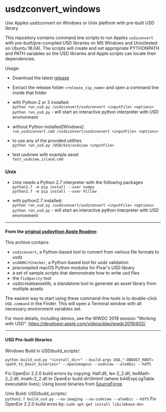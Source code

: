 # usdzconvert_windows
Use Apples usdzconvert on Windows or Unix platform with pre-built USD library

This repository contains command line scripts to run Apples `usdzconvert` with pre-built/pre-compiled USD libraries on MS Windows and Unix(tested on Ubuntu 18.04). The scripts will create and set appropriate PYTHONPATH and PATH variables so the USD libraries and Apple scripts can locate their dependencies.

Usage:
  - Download the latest [release](https://github.com/tappi287/usdzconvert_windows/releases)

  - Extract the release folder `<release_zip_name>` and open a command line inside that folder

  - with Python 2 or 3 installed:<br />
  		`python run_usd.py /usdzconvert/usdzconvert <inputFile> <options>`<br />
		`python run_usd.py` - will start an interactive python interpreter with USD environment

  - without Python installed[Windows]:<br />
  		`run_usdzconvert.cmd /usdzconvert/usdzconvert <inputFile> <options>`

  - to use any of the provided utilities<br />
		`python run_usd.py /USD/bin/usdview <inputFile>`
		
  - test usdview with example asset<br />
		`test_usdview_island.cmd`

  ### Unix
  
  - Unix needs a Python 2.7 interpreter with the following packages<br />
		`python2.7 -m pip install --user numpy`<br />
		`python2.7 -m pip install --user Pillow`
    
  - with python2.7 installed:<br />
		`python run_usd.py /usdzconvert/usdzconvert <inputFile> <options>`<br />
		`python run_usd.py` - will start an interactive python interpreter with USD environment
------------

#### From the [original usdpython Apple Readme](https://github.com/tappi287/usdzconvert_windows/blob/master/README_USD-Python-Tools.md):
This archive contains
- `usdzconvert`, a Python-based tool to convert from various file formats to usdz
- `usdARKitChecker`, a Python-based tool for usdz validation
- precompiled macOS Python modules for Pixar's USD library
- a set of sample scripts that demonstrate how to write usd files
- the `fixOpacity` tool
- usdzcreateassetlib, a standalone tool to generate an asset library from multiple assets

The easiest way to start using these command-line tools is to double-click `USD.command` in the Finder. This will open a Terminal window with all necessary environment variables set.

For more details, including demos, see the WWDC 2019 session "Working with USD": 
https://developer.apple.com/videos/play/wwdc2019/602/

------------

#### USD Pre-built libraries ####
Windows Build in USD/build_scripts/: <br />
```
python build_usd.py "<install_dir>" --build-args USD,"-DBOOST_ROOT=<path_to_boost_binaries>" --openimageio --usdview --alembic --hdf5
````
Fix OpenExr 2.2.0 build errors by copying: Half.dll, Iex-2_2.dll, IexMath-2_2.dll, Imath-2_2.dll to OpenExr build dir\IlmImf (where b44ExpLogTable executable lives); Using boost binaries from [SourceForge](https://sourceforge.net/projects/boost/files/boost-binaries/)

Unix Build: USD/build_scripts/: <br />
`python2.7 build_usd.py --no-imaging --no-usdview --alembic --hdf5`
Fix OpenExr 2.2.0 build erros by: `sudo apt-get install libilmbase-dev`
